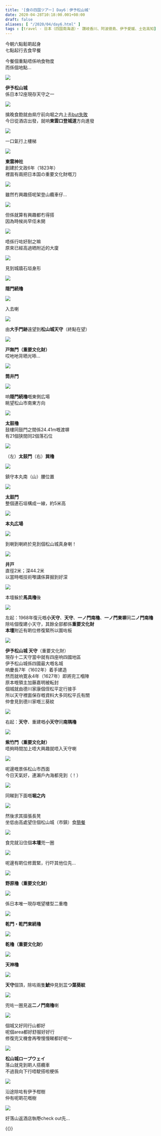 ```yaml
---
title: '[食の四国ツアー] Day6：伊予松山城'
date: 2020-04-28T10:18:00.001+08:00
draft: false
aliases: [ "/2020/04/day6.html" ]
tags : [travel - 日本（四国南海道）・ 讚岐香川、阿波徳島、伊予愛媛、土佐高知]
---
```


今朝六點鬆啲起身  
七點起行去食早餐  
  
今餐個重點唔係响食物度  
而係個地點...  

![](/images/shikoku6a.jpg)

**伊予松山城**  
係日本12座現存天守之一  
  
  
![](/images/shikoku6a1.jpg)

擒晚食飽就由県庁前向堀之内上去[but失敗](https://hidie.net/shikoku5l/)  
今日從酒店出發，就响**東雲口登城道**方向進發  

![](/images/shikoku6a2.jpg)

一口氣行上樓梯  

![](/images/shikoku6a3.jpg)

**東雲神社**  
創建於文政6年（1823年）  
裡面有兩把日本国の重要文化財嘅刀

![](/images/shikoku6a4.jpg)

雖然冇興趣搭呢架登山纜車仔...  

![](/images/shikoku6a5.jpg)

但係就算有興趣都冇得搭  
因為時候尚早佢未開  

![](/images/shikoku6a6.jpg)

唔係行咗好耐之嘛  
原來已經高過晒附近的大廈  

![](/images/shikoku6a7.jpg)

見到城牆石垣身形  

![](/images/shikoku6a8.jpg)

**隠門続櫓**  

![](/images/shikoku6a9.jpg)

入去喇  

![](/images/shikoku6a10.jpg)

由**大手門跡**遠望到**松山城天守**（終點在望）  

![](/images/shikoku6a11.jpg)

**戸無門（重要文化財）**  
哎吔吔背晒光㖭...  

![](/images/shikoku6a12.jpg)

**筒井門**  

![](/images/shikoku6a13.jpg)

响**隠門続櫓**嘅東側広場  
眺望松山市南東方向  

![](/images/shikoku6a14.jpg)

**太鼓櫓**  
鼓樓同鼓門之間係24.41m嘅渡塀  
有21個狭間同2個落石位  

![](/images/shikoku6a15.jpg)

（左）**太鼓門**（右）**巽櫓**  

![](/images/shikoku6a16.jpg)

鎮守本丸南（山）腰位置  

![](/images/shikoku6a17.jpg)

**太鼓門**  
整個連石垣構成一線，約5米高  

![](/images/shikoku6a18.jpg)

**本丸広場**  

![](/images/shikoku6a19.jpg)

到喇到喇終於見到個松山城真身喇！  

![](/images/shikoku6a20.jpg)

**井戸**  
直徑2米；深44.2米  
以當時嘅技術嚟講係算掘到好深  

![](/images/shikoku6a21.jpg)

本壇躲於**馬具櫓**後  

![](/images/shikoku6a22.jpg)

左起：1968年復元嘅**小天守**、**天守**、**一ノ門南櫓**、**一ノ門東塀**同**二ノ門南櫓**  
除咗個復建小天守，其餘全部都係**重要文化財**  
**本壇**附近有啲位修復緊所以圍咗板  

![](/images/shikoku6a23.jpg)

**伊予松山城 天守**（重要文化財）  
現存十二天守當中就有四座响四國地區  
伊予松山城係四國最大嘅名城  
响慶長7年（1602年）着手建造  
然而就响寛永4年（1627年）即將完工嗰陣  
原本嘅領主加藤嘉明被転封  
個城就由德川家康個侄松平定行接手  
所以天守裡面保存嘅資料大多同松平氏有關  
仲會見到德川家嘅三葵紋  

![](/images/shikoku6a24.jpg)


右起：**天守**、重建嘅**小天守**同**南隅櫓**  

![](/images/shikoku6a25.jpg)

**紫竹門（重要文化財）**  
唔夠時間加上唔大興趣就唔入天守喇  

![](/images/shikoku6a26.jpg)

呢邊嘅景係松山市西面  
今日天氣好，連瀨戶內海都見到（！）  

![](/images/shikoku6a27.jpg)

同睇到下面嘅**堀之内**  

![](/images/shikoku6a28.jpg)

然後求其搵張長凳  
坐低由高處望住個松山城（市鎮）食[簡餐](https://hidie.net/shikoku6b/)  

![](/images/shikoku6a29.jpg)

食完就沿住個**本壇**兜一圈  

![](/images/shikoku6a30.jpg)

呢邊有啲位修葺緊，行吓其他位先...  

![](/images/shikoku6a31.jpg)

**野原櫓（重要文化財）**  

![](/images/shikoku6a32.jpg)

係日本唯一現存嘅望樓型二重櫓  

![](/images/shikoku6a33.jpg)

**乾門・乾門東続櫓**  

![](/images/shikoku6a34.jpg)

**乾櫓（重要文化財）**  

![](/images/shikoku6a35.jpg)

**天神櫓**  

![](/images/shikoku6a36.jpg)

**天守**個頂，除咗兩隻**鯱**仲見到**三つ葉葵紋**  

![](/images/shikoku6a37.jpg)

兜咗一圈見返**二ノ門南櫓**喇  

![](/images/shikoku6a38.jpg)

個城又好同行山都好  
呢個area都好舒服好好行  
修復完又機會再嚟慢慢睇都好呢～  

![](/images/shikoku6a39.jpg)

**松山城ロープウェイ**  
落山就見到啲人搭纜車  
不過我向下行唔駛搭啦梗係  

![](/images/shikoku6a40.jpg)

沿途除咗有伊予柑樹  
仲有呢啲花嘅樹  

![](/images/shikoku6a41.jpg)

好落山返酒店執嘢check out先...  
  
  
{{<shikoku>}}
